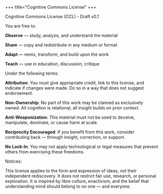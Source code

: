 +++
title="Cognitive Commons License"
+++

Cognitive Commons License (CCL) - Draft v0.1

You are free to:

**Observe** — study, analyze, and understand the material

**Share** — copy and redistribute in any medium or format

**Adapt** — remix, transform, and build upon the work

**Teach** — use in education, discussion, critique

Under the following terms:

**Attribution**: You must give appropriate credit, link to this license, and indicate if changes were made. Do so in a way that does not suggest endorsement.

**Non-Ownership**: No part of this work may be claimed as exclusively owned. All cognition is relational; all insight builds on prior context.

**Anti-Weaponization**: This material must not be used to deceive, manipulate, dominate, or cause harm at scale.

**Reciprocity Encouraged**: If you benefit from this work, consider contributing back — through insight, correction, or support.

**No Lock-In**: You may not apply technological or legal measures that prevent others from exercising these freedoms.



Notices: 

This license applies to the form and expression of ideas, not their independent rediscovery.
It does not restrict fair use, research, or personal exploration.
It is inspired by libre culture, enactivism, and the belief that understanding mind should belong to no one — and everyone.

